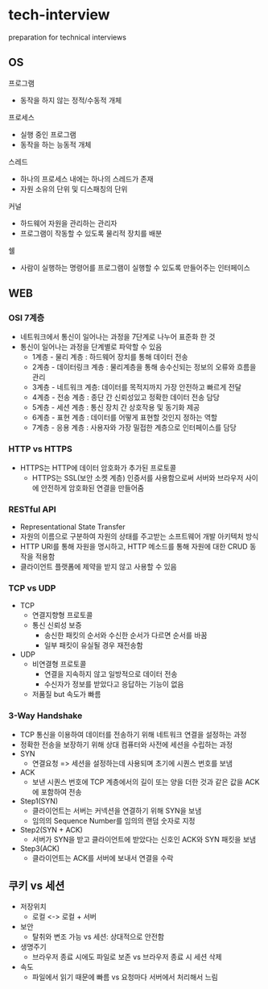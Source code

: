 # tech-interview
preparation for technical interviews

## OS
프로그램
- 동작을 하지 않는 정적/수동적 개체

프로세스 
- 실행 중인 프로그램
- 동작을 하는 능동적 개체

스레드
- 하나의 프로세스 내에는 하나의 스레드가 존재
- 자원 소유의 단위 및 디스패칭의 단위

커널
- 하드웨어 자원을 관리하는 관리자
- 프로그램이 작동할 수 있도록 물리적 장치를 배분


쉘
- 사람이 실행하는 명령어를 프로그램이 실행할 수 있도록 만들어주는 인터페이스


## WEB

### OSI 7계층
- 네트워크에서 통신이 일어나는 과정을 7단계로 나누어 표준화 한 것
- 통신이 일어나는 과정을 단계별로 파악할 수 있음
  - 1계층 - 물리 계층 : 하드웨어 장치를 통해 데이터 전송
  - 2계층 - 데이터링크 계층 : 물리계층을 통해 송수신되는 정보의 오류와 흐름을 관리
  - 3계층 - 네트워크 계층: 데이터를 목적지까지 가장 안전하고 빠르게 전달
  - 4계층 - 전송 계층 : 종단 간 신뢰성있고 정확한 데이터 전송 담당
  - 5계층 - 세션 계층 : 통신 장치 간 상호작용 및 동기화 제공
  - 6계층 - 표현 계층 : 데이터를 어떻게 표현할 것인지 정하는 역할
  - 7계층 - 응용 계층 : 사용자와 가장 밀접한 계층으로 인터페이스를 담당

### HTTP vs HTTPS
- HTTPS는 HTTP에 데이터 암호화가 추가된 프로토콜
  - HTTPS는 SSL(보안 소켓 계층) 인증서를 사용함으로써 서버와 브라우저 사이에 안전하게 암호화된 연결을 만들어줌

### RESTful API
- Representational State Transfer
- 자원의 이름으로 구분하여 자원의 상태를 주고받는 소프트웨어 개발 아키텍처 방식
- HTTP URI를 통해 자원을 명시하고, HTTP 메소드를 통해 자원에 대한 CRUD 동작을 적용함
- 클라이언트 플랫폼에 제약을 받지 않고 사용할 수 있음

### TCP vs UDP
- TCP
  - 연결지향형 프로토콜
  - 통신 신뢰성 보증
    - 송신한 패킷의 순서와 수신한 순서가 다르면 순서를 바꿈
    - 일부 패킷이 유실될 경우 재전송함 
- UDP
  - 비연결형 프로토콜 
    - 연결을 지속하지 않고 일방적으로 데이터 전송 
    - 수신자가 정보를 받았다고 응답하는 기능이 없음
  - 저품질 but 속도가 빠름

### 3-Way Handshake
- TCP 통신을 이용하여 데이터를 전송하기 위해 네트워크 연결을 설정하는 과정
- 정확한 전송을 보장하기 위해 상대 컴퓨터와 사전에 세션을 수립하는 과정
- SYN
  - 연결요청 => 세션을 설정하는데 사용되며 초기에 시퀀스 번호를 보냄
- ACK
  - 보낸 시퀀스 번호에 TCP 계층에서의 길이 또는 양을 더한 것과 같은 값을 ACK에 포함하여 전송
- Step1(SYN)
  - 클라이언트는 서버는 커넥션을 연결하기 위해 SYN을 보냄
  - 임의의 Sequence Number를 임의의 랜덤 숫자로 지정
- Step2(SYN + ACK)
  - 서버가 SYN을 받고 클라이언트에 받았다는 신호인 ACK와 SYN 패킷을 보냄
- Step3(ACK)
  - 클라이언트는 ACK를 서버에 보내서 연결을 수락 

## 쿠키 vs 세션
- 저장위치
  - 로컬 <-> 로컬 + 서버
- 보안
  - 탈취와 변조 가능 vs 세션: 상대적으로 안전함
- 생명주기
  - 브라우저 종료 시에도 파일로 보존 vs 브라우저 종료 시 세션 삭제
- 속도
  - 파일에서 읽기 때문에 빠름 vs 요청마다 서버에서 처리해서 느림
